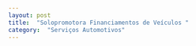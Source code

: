 ```yaml
---
layout: post
title:  "Solopromotora Financiamentos de Veículos "
category:  "Serviços Automotivos"
---
```

